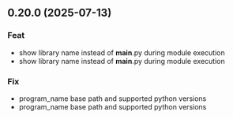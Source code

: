 ## 0.20.0 (2025-07-13)

### Feat

- show library name instead of __main__.py during module execution
- show library name instead of __main__.py during module execution

### Fix

- program_name base path and supported python versions
- program_name base path and supported python versions
